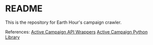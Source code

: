 # README

This is the repository for Earth Hour's campaign crawler.

References:
[Active Campaign API Wrappers](http://www.activecampaign.com/api/wrappers.php)
[Active Campaign Python Library](https://github.com/adulmec/active-campaign-python)
